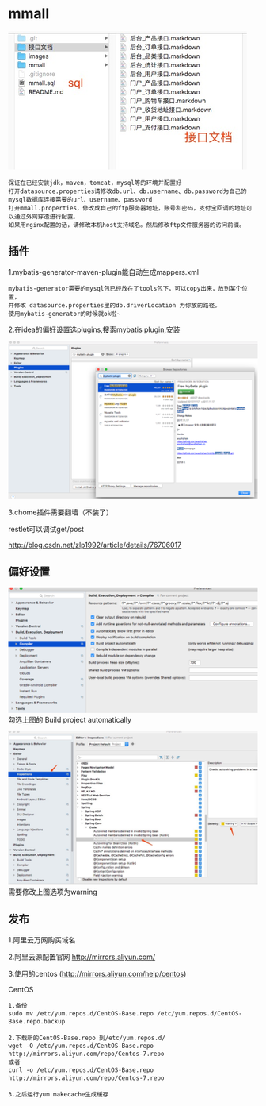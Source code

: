 # mmall

![Image text](./images/4.jpeg)



```
保证在已经安装jdk，maven，tomcat，mysql等的环境并配置好
打开datasource.properties请修改db.url、db.username、db.password为自己的mysql数据库连接需要的url、username、password
打开mmall.properties，修改成自己的ftp服务器地址，账号和密码，支付宝回调的地址可以通过外网穿透进行配置。
如果用nginx配置的话，请修改本机host支持域名。然后修改ftp文件服务器的访问前缀。

```


## 插件
1.mybatis-generator-maven-plugin能自动生成mappers.xml

```
mybatis-generator需要的mysql包已经放在了tools包下，可以copy出来，放到某个位置，
并修改 datasource.properties里的db.driverLocation 为你放的路径。
使用mybatis-generator的时候就ok啦~
```


2.在idea的偏好设置选plugins,搜索mybatis plugin,安装

![Image text](./images/1.png)

3.chome插件需要翻墙（不装了）

restlet可以调试get/post

http://blog.csdn.net/zlp1992/article/details/76706017



## 偏好设置
![Image text](./images/2.png)
勾选上图的 Build project automatically


![Image text](./images/3.jpeg)
需要修改上图选项为warning

## 发布
1.阿里云万网购买域名

2.阿里云源配置官网 http://mirrors.aliyun.com/

3.使用的centos (http://mirrors.aliyun.com/help/centos)


CentOS

```
1.备份
sudo mv /etc/yum.repos.d/CentOS-Base.repo /etc/yum.repos.d/CentOS-Base.repo.backup

2.下载新的CentOS-Base.repo 到/etc/yum.repos.d/
wget -O /etc/yum.repos.d/CentOS-Base.repo http://mirrors.aliyun.com/repo/Centos-7.repo
或者
curl -o /etc/yum.repos.d/CentOS-Base.repo http://mirrors.aliyun.com/repo/Centos-7.repo

3.之后运行yum makecache生成缓存


```

